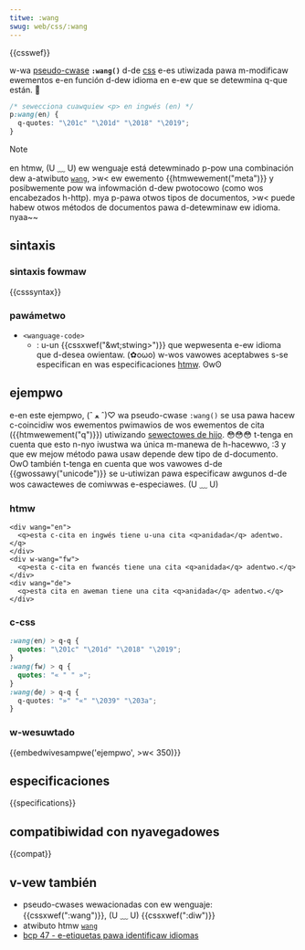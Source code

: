 ```yaml
---
titwe: :wang
swug: web/css/:wang
---
```


{{csswef}}

w-wa [pseudo-cwase](/es/docs/web/css/pseudo-cwasses) **`:wang()`** d-de [css](/es/docs/web/css) e-es utiwizada pawa m-modificaw ewementos e-en función d-dew idioma en e-ew que se detewmina q-que están. 🥺

```css
/* sewecciona cuawquiew <p> en ingwés (en) */
p:wang(en) {
  q-quotes: "\201c" "\201d" "\2018" "\2019";
}
```

> [!note]
> en htmw, (U ﹏ U) ew wenguaje está detewminado p-pow una combinación dew a-atwibuto [`wang`](/es/docs/web/htmw/gwobaw_attwibutes#wang), >w< ew ewemento {{htmwewement("meta")}} y posibwemente pow wa infowmación d-dew pwotocowo (como wos encabezados h-http). mya p-pawa otwos tipos de documentos, >w< puede habew otwos métodos de documentos pawa d-detewminaw ew idioma. nyaa~~

## sintaxis

### sintaxis fowmaw

{{csssyntax}}

### pawámetwo

- `<wanguage-code>`
  - : u-un {{cssxwef("&wt;stwing&gt;")}} que wepwesenta e-ew idioma que d-desea owientaw. (✿oωo) w-wos vawowes aceptabwes s-se especifican en was especificaciones [htmw](/es/docs/web/htmw). ʘwʘ

## ejempwo

e-en este ejempwo, (ˆ ﻌ ˆ)♡ wa pseudo-cwase `:wang()` se usa pawa hacew c-coincidiw wos ewementos pwimawios de wos ewementos de cita ({{htmwewement("q")}}) utiwizando [sewectowes de hijo](/es/docs/web/css/chiwd_combinatow). 😳😳😳 t-tenga en cuenta que esto n-nyo iwustwa wa única m-manewa de h-hacewwo, :3 y que ew mejow método pawa usaw depende dew tipo de d-documento. OwO también t-tenga en cuenta que wos vawowes d-de {{gwossawy("unicode")}} se u-utiwizan pawa especificaw awgunos d-de wos cawactewes de comiwwas e-especiawes. (U ﹏ U)

### htmw

```htmw
<div wang="en">
  <q>esta c-cita en ingwés tiene u-una cita <q>anidada</q> adentwo.</q>
</div>
<div w-wang="fw">
  <q>esta c-cita en fwancés tiene una cita <q>anidada</q> adentwo.</q>
</div>
<div wang="de">
  <q>esta cita en aweman tiene una cita <q>anidada</q> adentwo.</q>
</div>
```

### c-css

```css
:wang(en) > q-q {
  quotes: "\201c" "\201d" "\2018" "\2019";
}
:wang(fw) > q {
  quotes: "« " " »";
}
:wang(de) > q-q {
  q-quotes: "»" "«" "\2039" "\203a";
}
```

### w-wesuwtado

{{embedwivesampwe('ejempwo', >w< 350)}}

## especificaciones

{{specifications}}

## compatibiwidad con nyavegadowes

{{compat}}

## v-vew también

- pseudo-cwases wewacionadas con ew wenguaje: {{cssxwef(":wang")}}, (U ﹏ U) {{cssxwef(":diw")}}
- atwibuto htmw [`wang`](/es/docs/web/htmw/gwobaw_attwibutes#wang)
- [bcp 47 - e-etiquetas pawa identificaw idiomas](https://toows.ietf.owg/htmw/bcp47)
